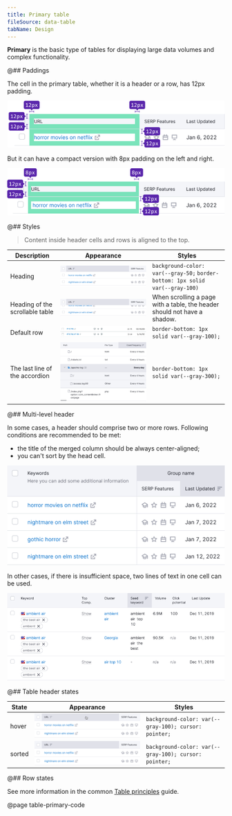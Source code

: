 ```yaml
---
title: Primary table
fileSource: data-table
tabName: Design
---
```


**Primary** is the basic type of tables for displaying large data volumes and complex functionality.

@## Paddings

The cell in the primary table, whether it is a header or a row, has 12px padding.

![primary scheme](static/primary-paddings.png)

But it can have a compact version with 8px padding on the left and right.

![compact scheme](static/primary-compact-paddings.png)

@## Styles

> Content inside header cells and rows is aligned to the top.

| Description                     | Appearance                                | Styles                                                                        |
| ------------------------------- | ----------------------------------------- | ----------------------------------------------------------------------------- |
| Heading                         | ![th styles](static/th-styles.png)        | `background-color: var(--gray-50;` `border-bottom: 1px solid var(--gray-100)` |
| Heading of the scrollable table | ![th styles](static/th-styles-scroll.png) | When scrolling a page with a table, the header should not have a shadow.      |
| Default row                     | ![td default](static/td-default.png)      | `border-bottom: 1px solid var(--gray-100);`                                   |
| The last line of the accordion  | ![table accordion](static/accordion.png)  | `border-bottom: 1px solid var(--gray-300);`                                   |

@## Multi-level header

In some cases, a header should comprise two or more rows. Following conditions are recommended to be met:

- the title of the merged column should be always center-aligned;
- you can't sort by the head cell.

![table head example](static/two-row-head.png)

In other cases, if there is insufficient space, two lines of text in one cell can be used.

![table head example](static/two-row-name-head.png)

@## Table header states

| State  | Appearance                         | Styles                                                |
| ------ | ---------------------------------- | ----------------------------------------------------- |
| hover  | ![th hover](static/th-hover.png)   | `background-color: var(--gray-100); cursor: pointer;` |
| sorted | ![th sorted](static/th-styles.png) | `background-color: var(--gray-100); cursor: pointer;` |

@## Row states

See more information in the common [Table principles](/table-group/table/#a1c3dd) guide.

@page table-primary-code
